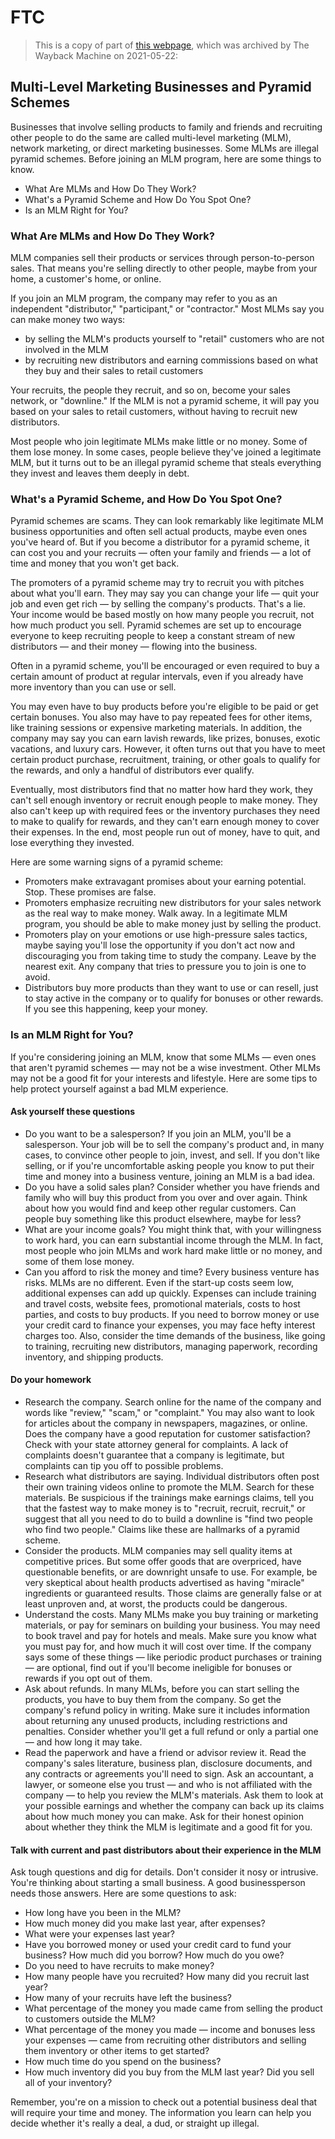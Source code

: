 # FTC

> This is a copy of part of
> [this webpage](https://web.archive.org/web/20220118175341/https://www.consumer.ftc.gov/articles/multi-level-marketing-businesses-and-pyramid-schemes),
> which was archived by The Wayback Machine on 2021-05-22:

## Multi-Level Marketing Businesses and Pyramid Schemes

Businesses that involve selling products to family and friends and recruiting
other people to do the same are called multi-level marketing (MLM), network
marketing, or direct marketing businesses. Some MLMs are illegal pyramid
schemes. Before joining an MLM program, here are some things to know.

- What Are MLMs and How Do They Work?
- What's a Pyramid Scheme and How Do You Spot One?
- Is an MLM Right for You?

### What Are MLMs and How Do They Work?

MLM companies sell their products or services through person-to-person sales.
That means you're selling directly to other people, maybe from your home, a
customer's home, or online.

If you join an MLM program, the company may refer to you as an independent
"distributor," "participant," or "contractor." Most MLMs say you can make
money two ways:

- by selling the MLM's products yourself to "retail" customers who are not
  involved in the MLM
- by recruiting new distributors and earning commissions based on what they
  buy and their sales to retail customers

Your recruits, the people they recruit, and so on, become your sales network,
or "downline." If the MLM is not a pyramid scheme, it will pay you based on
your sales to retail customers, without having to recruit new distributors.

Most people who join legitimate MLMs make little or no money. Some of them lose
money. In some cases, people believe they've joined a legitimate MLM, but it
turns out to be an illegal pyramid scheme that steals everything they invest
and leaves them deeply in debt.

### What's a Pyramid Scheme, and How Do You Spot One?

Pyramid schemes are scams. They can look remarkably like legitimate MLM
business opportunities and often sell actual products, maybe even ones you've
heard of. But if you become a distributor for a pyramid scheme, it can cost
you and your recruits — often your family and friends — a lot of time and money
that you won't get back.

The promoters of a pyramid scheme may try to recruit you with pitches about
what you'll earn. They may say you can change your life — quit your job and
even get rich — by selling the company's products. That's a lie. Your income
would be based mostly on how many people you recruit, not how much product you
sell. Pyramid schemes are set up to encourage everyone to keep recruiting
people to keep a constant stream of new distributors — and their money —
flowing into the business.

Often in a pyramid scheme, you'll be encouraged or even required to buy a
certain amount of product at regular intervals, even if you already have more
inventory than you can use or sell.

You may even have to buy products before you're eligible to be paid or get
certain bonuses. You also may have to pay repeated fees for other items,
like training sessions or expensive marketing materials. In addition, the
company may say you can earn lavish rewards, like prizes, bonuses, exotic
vacations, and luxury cars. However, it often turns out that you have to meet
certain product purchase, recruitment, training, or other goals to qualify
for the rewards, and only a handful of distributors ever qualify.

Eventually, most distributors find that no matter how hard they work, they
can't sell enough inventory or recruit enough people to make money. They also
can't keep up with required fees or the inventory purchases they need to make
to qualify for rewards, and they can't earn enough money to cover their
expenses. In the end, most people run out of money, have to quit, and lose
everything they invested.

Here are some warning signs of a pyramid scheme:

- Promoters make extravagant promises about your earning potential. Stop.
  These promises are false.
- Promoters emphasize recruiting new distributors for your sales network as the
  real way to make money. Walk away. In a legitimate MLM program, you should be
  able to make money just by selling the product.
- Promoters play on your emotions or use high-pressure sales tactics, maybe
  saying you'll lose the opportunity if you don't act now and discouraging you
  from taking time to study the company. Leave by the nearest exit. Any company
  that tries to pressure you to join is one to avoid.
- Distributors buy more products than they want to use or can resell, just to
  stay active in the company or to qualify for bonuses or other rewards. If
  you see this happening, keep your money.

### Is an MLM Right for You?

If you're considering joining an MLM, know that some MLMs — even ones that
aren't pyramid schemes — may not be a wise investment. Other MLMs may not be a
good fit for your interests and lifestyle. Here are some tips to help protect
yourself against a bad MLM experience.

#### Ask yourself these questions

- Do you want to be a salesperson? If you join an MLM, you'll be a salesperson.
  Your job will be to sell the company's product and, in many cases, to
  convince other people to join, invest, and sell. If you don't like selling,
  or if you're uncomfortable asking people you know to put their time and
  money into a business venture, joining an MLM is a bad idea.
- Do you have a solid sales plan? Consider whether you have friends and family
  who will buy this product from you over and over again. Think about how you
  would find and keep other regular customers. Can people buy something like
  this product elsewhere, maybe for less?
- What are your income goals? You might think that, with your willingness to
  work hard, you can earn substantial income through the MLM. In fact,
  most people who join MLMs and work hard make little or no money, and some of
  them lose money.
- Can you afford to risk the money and time? Every business venture has risks.
  MLMs are no different. Even if the start-up costs seem low, additional
  expenses can add up quickly. Expenses can include training and travel
  costs, website fees, promotional materials, costs to host parties, and
  costs to buy products. If you need to borrow money or use your credit card
  to finance your expenses, you may face hefty interest charges too. Also,
  consider the time demands of the business, like going to training, recruiting
  new distributors, managing paperwork, recording inventory, and shipping
  products.

#### Do your homework

- Research the company. Search online for the name of the company and words
  like "review," "scam," or "complaint." You may also want to look for
  articles about the company in newspapers, magazines, or online. Does the
  company have a good reputation for customer satisfaction? Check with your
  state attorney general for complaints. A lack of complaints doesn't guarantee
  that a company is legitimate, but complaints can tip you off to possible
  problems.
- Research what distributors are saying. Individual distributors often post
  their own training videos online to promote the MLM. Search for these
  materials. Be suspicious if the trainings make earnings claims, tell you
  that the fastest way to make money is to "recruit, recruit, recruit," or
  suggest that all you need to do to build a downline is "find two people who
  find two people." Claims like these are hallmarks of a pyramid scheme.
- Consider the products. MLM companies may sell quality items at competitive
  prices. But some offer goods that are overpriced, have questionable
  benefits, or are downright unsafe to use. For example, be very skeptical
  about health products advertised as having "miracle" ingredients or
  guaranteed results. Those claims are generally false or at least unproven
  and, at worst, the products could be dangerous.
- Understand the costs. Many MLMs make you buy training or marketing materials,
  or pay for seminars on building your business. You may need to book travel
  and pay for hotels and meals. Make sure you know what you must pay for, and
  how much it will cost over time. If the company says some of these
  things — like periodic product purchases or training — are optional, find out
  if you'll become ineligible for bonuses or rewards if you opt out of them.
- Ask about refunds. In many MLMs, before you can start selling the products,
  you have to buy them from the company. So get the company's refund policy in
  writing. Make sure it includes information about returning any unused
  products, including restrictions and penalties. Consider whether you'll get
  a full refund or only a partial one — and how long it may take.
- Read the paperwork and have a friend or advisor review it. Read the company's
  sales literature, business plan, disclosure documents, and any contracts or
  agreements you'll need to sign. Ask an accountant, a lawyer, or someone else
  you trust — and who is not affiliated with the company — to help you review
  the MLM's materials. Ask them to look at your possible earnings and whether
  the company can back up its claims about how much money you can make. Ask
  for their honest opinion about whether they think the MLM is legitimate and a
  good fit for you.

#### Talk with current and past distributors about their experience in the MLM

Ask tough questions and dig for details. Don't consider it nosy or intrusive.
You're thinking about starting a small business. A good businessperson
needs those answers. Here are some questions to ask:

- How long have you been in the MLM?
- How much money did you make last year, after expenses?
- What were your expenses last year?
- Have you borrowed money or used your credit card to fund your business?
  How much did you borrow? How much do you owe?
- Do you need to have recruits to make money?
- How many people have you recruited? How many did you recruit last year?
- How many of your recruits have left the business?
- What percentage of the money you made came from selling
  the product to customers outside the MLM?
- What percentage of the money you made — income and bonuses less your
  expenses — came from recruiting other distributors and selling them
  inventory or other items to get started?
- How much time do you spend on the business?
- How much inventory did you buy from the MLM last year?
  Did you sell all of your inventory?

Remember, you're on a mission to check out a potential business deal that
will require your time and money. The information you learn can help you
decide whether it's really a deal, a dud, or straight up illegal.
